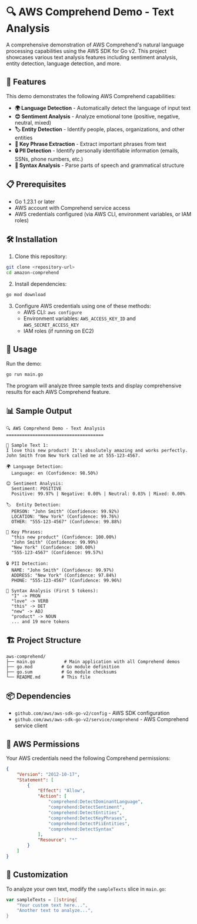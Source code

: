 # 🔍 AWS Comprehend Demo - Text Analysis

A comprehensive demonstration of AWS Comprehend's natural language processing capabilities using the AWS SDK for Go v2. This project showcases various text analysis features including sentiment analysis, entity detection, language detection, and more.

## 🚀 Features

This demo demonstrates the following AWS Comprehend capabilities:

- **🌍 Language Detection** - Automatically detect the language of input text
- **😊 Sentiment Analysis** - Analyze emotional tone (positive, negative, neutral, mixed)
- **🏷️ Entity Detection** - Identify people, places, organizations, and other entities
- **🔑 Key Phrase Extraction** - Extract important phrases from text
- **🔒 PII Detection** - Identify personally identifiable information (emails, SSNs, phone numbers, etc.)
- **📝 Syntax Analysis** - Parse parts of speech and grammatical structure

## 📋 Prerequisites

- Go 1.23.1 or later
- AWS account with Comprehend service access
- AWS credentials configured (via AWS CLI, environment variables, or IAM roles)

## 🛠️ Installation

1. Clone this repository:
```bash
git clone <repository-url>
cd amazon-comprehend
```

2. Install dependencies:
```bash
go mod download
```

3. Configure AWS credentials using one of these methods:
   - AWS CLI: `aws configure`
   - Environment variables: `AWS_ACCESS_KEY_ID` and `AWS_SECRET_ACCESS_KEY`
   - IAM roles (if running on EC2)

## 🎯 Usage

Run the demo:
```bash
go run main.go
```

The program will analyze three sample texts and display comprehensive results for each AWS Comprehend feature.

## 📊 Sample Output

```
🔍 AWS Comprehend Demo - Text Analysis
=====================================

📝 Sample Text 1:
I love this new product! It's absolutely amazing and works perfectly. John Smith from New York called me at 555-123-4567.

🌍 Language Detection:
  Language: en (Confidence: 98.50%)

😊 Sentiment Analysis:
  Sentiment: POSITIVE
  Positive: 99.97% | Negative: 0.00% | Neutral: 0.03% | Mixed: 0.00%

🏷️  Entity Detection:
  PERSON: "John Smith" (Confidence: 99.92%)
  LOCATION: "New York" (Confidence: 99.76%)
  OTHER: "555-123-4567" (Confidence: 99.88%)

🔑 Key Phrases:
  "this new product" (Confidence: 100.00%)
  "John Smith" (Confidence: 99.99%)
  "New York" (Confidence: 100.00%)
  "555-123-4567" (Confidence: 99.57%)

🔒 PII Detection:
  NAME: "John Smith" (Confidence: 99.97%)
  ADDRESS: "New York" (Confidence: 97.84%)
  PHONE: "555-123-4567" (Confidence: 99.96%)

📝 Syntax Analysis (First 5 tokens):
  "I" -> PRON
  "love" -> VERB
  "this" -> DET
  "new" -> ADJ
  "product" -> NOUN
  ... and 19 more tokens
```

## 🏗️ Project Structure

```
aws-comprehend/
├── main.go           # Main application with all Comprehend demos
├── go.mod           # Go module definition
├── go.sum           # Go module checksums
└── README.md        # This file
```

## 📦 Dependencies

- `github.com/aws/aws-sdk-go-v2/config` - AWS SDK configuration
- `github.com/aws/aws-sdk-go-v2/service/comprehend` - AWS Comprehend service client

## 🔐 AWS Permissions

Your AWS credentials need the following Comprehend permissions:
```json
{
    "Version": "2012-10-17",
    "Statement": [
        {
            "Effect": "Allow",
            "Action": [
                "comprehend:DetectDominantLanguage",
                "comprehend:DetectSentiment",
                "comprehend:DetectEntities",
                "comprehend:DetectKeyPhrases",
                "comprehend:DetectPiiEntities",
                "comprehend:DetectSyntax"
            ],
            "Resource": "*"
        }
    ]
}
```

## 🌟 Customization

To analyze your own text, modify the `sampleTexts` slice in `main.go`:

```go
var sampleTexts = []string{
    "Your custom text here...",
    "Another text to analyze...",
}
```
